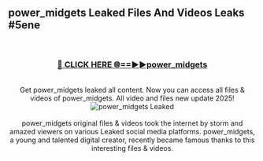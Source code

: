 ## power_midgets Leaked Files And Videos Leaks #5ene
<br>
<div align="center">
<h3><a href="https://watchclip.my.id/power_midgets" rel="nofollow">🔴 CLICK HERE 🌐==►►power_midgets</a></h3>
<br>
Get power_midgets leaked all content. Now you can access all files & videos of power_midgets. All video and files new update 2025!
<br>
<a href="https://watchclip.my.id/power_midgets" rel="nofollow" data-target="animated-image.originalLink"><img src="https://i.ibb.co.com/WyWwxjT/player-gif2.gif" alt="power_midgets Leaked" style="max-width: 100%; display: inline-block;" data-target="animated-image.originalImage"></a>
<br><br>
power_midgets original files & videos took the internet by storm and amazed viewers on various Leaked social media platforms. power_midgets, a young and talented digital creator, recently became famous thanks to this interesting files & videos.
</div>
<br>